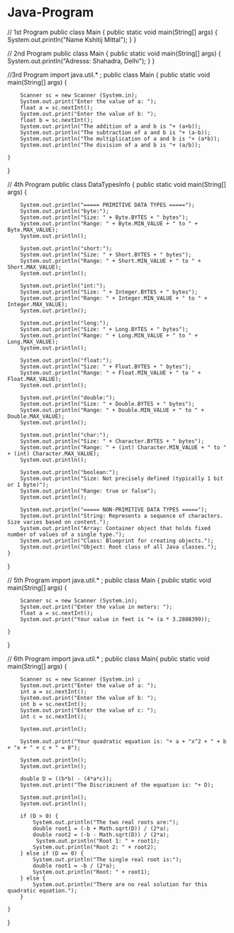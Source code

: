 # Java-Program

// 1st Program
public class Main {
    public static void main(String[] args) {
        System.out.println("Name Kshitij Mittal");
    }
}

// 2nd Program
public class Main {
    public static void main(String[] args) {
        System.out.println("Adresss: Shahadra, Delhi");
    }
}

//3rd Program
import java.util.* ;
public class Main {
    public static void main(String[] args) {
        
        Scanner sc = new Scanner (System.in);
        System.out.print("Enter the value of a: ");
        float a = sc.nextInt();
        System.out.print("Enter the value of b: ");
        float b = sc.nextInt();
        System.out.println("The addition of a and b is "+ (a+b));
        System.out.println("The subtraction of a and b is "+ (a-b));
        System.out.println("The multiplication of a and b is "+ (a*b));
        System.out.println("The division of a and b is "+ (a/b));
        
    }
}

// 4th Program
public class DataTypesInfo {
    public static void main(String[] args) {

        System.out.println("===== PRIMITIVE DATA TYPES =====");
        System.out.println("byte:");
        System.out.println("Size: " + Byte.BYTES + " bytes");
        System.out.println("Range: " + Byte.MIN_VALUE + " to " + Byte.MAX_VALUE);
        System.out.println();

        System.out.println("short:");
        System.out.println("Size: " + Short.BYTES + " bytes");
        System.out.println("Range: " + Short.MIN_VALUE + " to " + Short.MAX_VALUE);
        System.out.println();

        System.out.println("int:");
        System.out.println("Size: " + Integer.BYTES + " bytes");
        System.out.println("Range: " + Integer.MIN_VALUE + " to " + Integer.MAX_VALUE);
        System.out.println();

        System.out.println("long:");
        System.out.println("Size: " + Long.BYTES + " bytes");
        System.out.println("Range: " + Long.MIN_VALUE + " to " + Long.MAX_VALUE);
        System.out.println();

        System.out.println("float:");
        System.out.println("Size: " + Float.BYTES + " bytes");
        System.out.println("Range: " + Float.MIN_VALUE + " to " + Float.MAX_VALUE);
        System.out.println();

        System.out.println("double:");
        System.out.println("Size: " + Double.BYTES + " bytes");
        System.out.println("Range: " + Double.MIN_VALUE + " to " + Double.MAX_VALUE);
        System.out.println();

        System.out.println("char:");
        System.out.println("Size: " + Character.BYTES + " bytes");
        System.out.println("Range: " + (int) Character.MIN_VALUE + " to " + (int) Character.MAX_VALUE);
        System.out.println();

        System.out.println("boolean:");
        System.out.println("Size: Not precisely defined (typically 1 bit or 1 byte)");
        System.out.println("Range: true or false");
        System.out.println();

        System.out.println("===== NON-PRIMITIVE DATA TYPES =====");
        System.out.println("String: Represents a sequence of characters. Size varies based on content.");
        System.out.println("Array: Container object that holds fixed number of values of a single type.");
        System.out.println("Class: Blueprint for creating objects.");
        System.out.println("Object: Root class of all Java classes.");
    }
}

// 5th Program
import java.util.* ;
public class Main {
    public static void main(String[] args) {
        
        Scanner sc = new Scanner (System.in);
        System.out.print("Enter the value in meters: ");
        float a = sc.nextInt();
        System.out.print("Your value in feet is "+ (a * 3.2808399));
        
    }
}

// 6th Program
import java.util.* ;
public class Main{
    public static void main(String[] args) {
        
        Scanner sc = new Scanner (System.in) ;
        System.out.print("Enter the value of a: ");
        int a = sc.nextInt();
        System.out.print("Enter the value of b: ");
        int b = sc.nextInt();
        System.out.print("Enter the value of c: ");
        int c = sc.nextInt();
        
        System.out.println();
        
        System.out.print("Your quadratic equation is: "+ a + "x^2 + " + b + "x + " + c + " = 0");
        
        System.out.println();
        System.out.println();
        
        double D = ((b*b) - (4*a*c));
        System.out.print("The Discriminent of the equation is: "+ D);
        
        System.out.println();
        System.out.println();
        
        if (D > 0) {
            System.out.println("The two real roots are:");
            double root1 = (-b + Math.sqrt(D)) / (2*a);
            double root2 = (-b - Math.sqrt(D)) / (2*a);
             System.out.println("Root 1: " + root1);
            System.out.println("Root 2: " + root2);
        } else if (D == 0) {
            System.out.println("The single real root is:");
            double root1 = -b / (2*a);
            System.out.println("Root: " + root1);
        } else {
            System.out.println("There are no real solution for this quadratic equation.");
        }
        
    }
}
